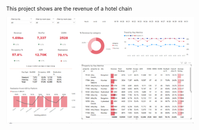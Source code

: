 This project shows are the revenue of a hotel chain 

![data](https://github.com/Zeetwo/Revenue-insight-for-hospitality-doamain/blob/main/Hotel-data-visualization.png)


